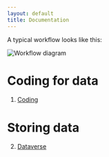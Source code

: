 ```yaml
---
layout: default
title: Documentation
---
```


A typical workflow looks like this:

![Workflow diagram](/ScrapeOpen/images/workflow-diagram.svg)

# Coding for data

1. [Coding](coding.html)

# Storing data

2. [Dataverse](dataverse.html)
